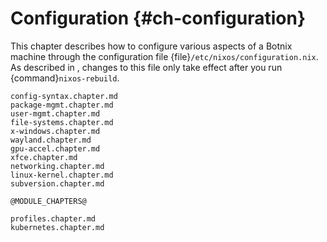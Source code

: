 # Configuration {#ch-configuration}

This chapter describes how to configure various aspects of a Botnix machine through the configuration file {file}`/etc/nixos/configuration.nix`. As described in [](#sec-changing-config), changes to this file only take effect after you run {command}`nixos-rebuild`.

```{=include=} chapters
config-syntax.chapter.md
package-mgmt.chapter.md
user-mgmt.chapter.md
file-systems.chapter.md
x-windows.chapter.md
wayland.chapter.md
gpu-accel.chapter.md
xfce.chapter.md
networking.chapter.md
linux-kernel.chapter.md
subversion.chapter.md
```

```{=include=} chapters
@MODULE_CHAPTERS@
```

```{=include=} chapters
profiles.chapter.md
kubernetes.chapter.md
```
<!-- Apache; libvirtd virtualisation -->
